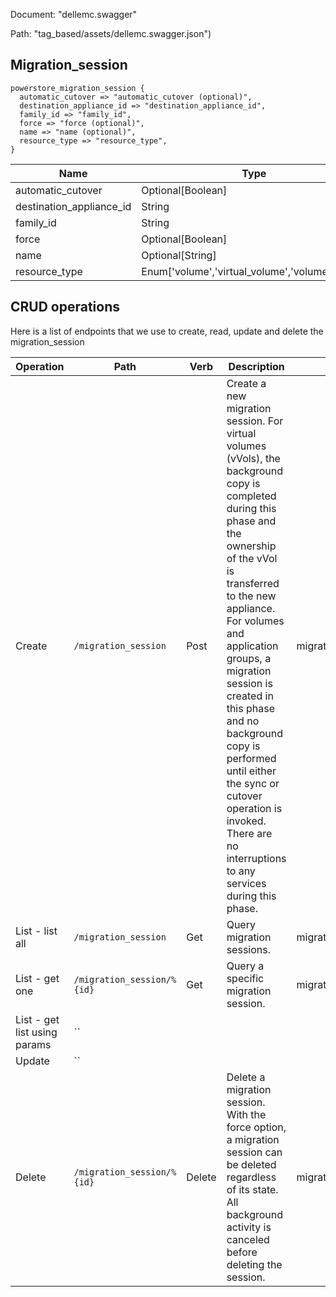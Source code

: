 Document: "dellemc.swagger"


Path: "tag_based/assets/dellemc.swagger.json")

## Migration_session



```puppet
powerstore_migration_session {
  automatic_cutover => "automatic_cutover (optional)",
  destination_appliance_id => "destination_appliance_id",
  family_id => "family_id",
  force => "force (optional)",
  name => "name (optional)",
  resource_type => "resource_type",
}
```

| Name        | Type           | Required       |
| ------------- | ------------- | ------------- |
|automatic_cutover | Optional[Boolean] | false |
|destination_appliance_id | String | true |
|family_id | String | true |
|force | Optional[Boolean] | false |
|name | Optional[String] | false |
|resource_type | Enum['volume','virtual_volume','volume_group'] | true |



## CRUD operations

Here is a list of endpoints that we use to create, read, update and delete the migration_session

| Operation | Path | Verb | Description | OperationID |
| ------------- | ------------- | ------------- | ------------- | ------------- |
|Create|`/migration_session`|Post|Create a new migration session. For virtual volumes (vVols), the background copy is completed during this phase and the ownership of the vVol is transferred to the new appliance. For volumes and application groups, a migration session is created in this phase and no background copy is performed until either the sync or cutover operation is invoked. There are no interruptions to any services during this phase.|migration_session_create|
|List - list all|`/migration_session`|Get|Query migration sessions.|migration_session_collection_query|
|List - get one|`/migration_session/%{id}`|Get|Query a specific migration session.|migration_session_instance_query|
|List - get list using params|``||||
|Update|``||||
|Delete|`/migration_session/%{id}`|Delete|Delete a migration session. With the force option, a migration session can be deleted regardless of its state. All background activity is canceled before deleting the session.|migration_session_delete|
